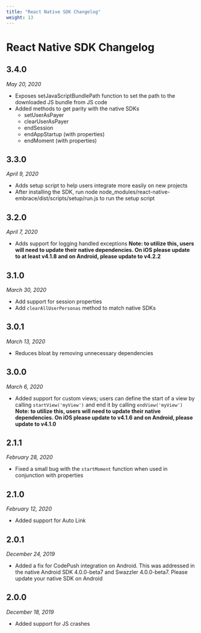 ```yaml
---
title: "React Native SDK Changelog"
weight: 13
---
```


# React Native SDK Changelog

##  3.4.0
*May 20, 2020*

- Exposes setJavaScriptBundlePath function to set the path to the downloaded JS bundle from JS code
- Added methods to get parity with the native SDKs
    - setUserAsPayer
    - clearUserAsPayer
    - endSession
    - endAppStartup (with properties)
    - endMoment (with properties)


##  3.3.0
*April 9, 2020*

- Adds setup script to help users integrate more easily on new projects
- After installing the SDK, run node node_modules/react-native-embrace/dist/scripts/setup/run.js to run the setup script

##  3.2.0
*April 7, 2020*

- Adds support for logging handled exceptions
**Note: to utilize this, users will need to update their native dependencies. On iOS please update to at least v4.1.8 and on Android, please update to v4.2.2** 

##  3.1.0
*March 30, 2020*

- Add support for session properties
- Add `clearAllUserPersonas` method to match native SDKs

##  3.0.1
*March 13, 2020*

- Reduces bloat by removing unnecessary dependencies

##  3.0.0
*March 6, 2020*

- Added support for custom views; users can define the start of a view by calling `startView('myView')` and end it by calling `endView('myView')` 
**Note: to utilize this, users will need to update their native dependencies. On iOS please update to v4.1.6 and on Android, please update to v4.1.0** 

##  2.1.1
*February 28, 2020*

- Fixed a small bug with the `startMoment` function when used in conjunction with properties 

##  2.1.0
*February 12, 2020*

- Added support for Auto Link

##  2.0.1
*December 24, 2019*

- Added a fix for CodePush integration on Android. This was addressed in the native Android SDK 4.0.0-beta7 and Swazzler 4.0.0-beta7. Please update your native SDK on Android 

## 2.0.0
*December 18, 2019*

- Added support for JS crashes
